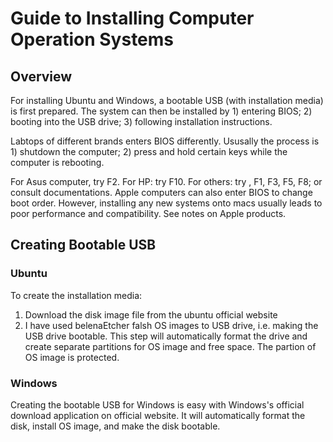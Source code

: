 # Guide to Installing Computer Operation Systems

## Overview

For installing Ubuntu and Windows, a bootable USB (with installation media) is first prepared. The system can then be installed by 1) entering BIOS; 2) booting into the USB drive; 3) following installation instructions.

Labtops of different brands enters BIOS differently. 
Ususally the process is 1) shutdown the computer; 2) press and hold certain keys while the computer is rebooting.

For Asus computer, try F2.
For HP: try F10.
For others: try <ESC>, F1, F3, F5, F8; or consult documentations.
Apple computers can also enter BIOS to change boot order. However, installing any new systems onto macs usually leads to poor performance and compatibility. See notes on Apple products.

## Creating Bootable USB

### Ubuntu
To create the installation media:

1. Download the disk image file from the ubuntu official website
2. I have used belenaEtcher falsh OS images to USB drive, i.e. making the USB drive bootable. This step will automatically format the drive and create separate partitions for OS image and free space. The partion of OS image is protected. 

### Windows
Creating the bootable USB for Windows is easy with Windows's official download application on official website. It will automatically format the disk, install OS image, and make the disk bootable. 
